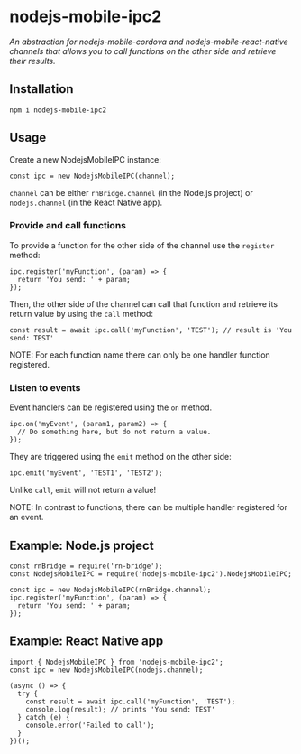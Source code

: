 # nodejs-mobile-ipc2

_An abstraction for nodejs-mobile-cordova and nodejs-mobile-react-native channels that allows you to call functions on the other side and retrieve their results._

## Installation

    npm i nodejs-mobile-ipc2

## Usage

Create a new NodejsMobileIPC instance:

    const ipc = new NodejsMobileIPC(channel);

`channel` can be either `rnBridge.channel` (in the Node.js project) or `nodejs.channel` (in the React Native app).

### Provide and call functions

To provide a function for the other side of the channel use the `register` method:

    ipc.register('myFunction', (param) => {
      return 'You send: ' + param;
    });

Then, the other side of the channel can call that function and retrieve its return value by using the `call` method:

    const result = await ipc.call('myFunction', 'TEST'); // result is 'You send: TEST'

NOTE: For each function name there can only be one handler function registered.

### Listen to events

Event handlers can be registered using the `on` method.

    ipc.on('myEvent', (param1, param2) => {
      // Do something here, but do not return a value.
    });

They are triggered using the `emit` method on the other side:

    ipc.emit('myEvent', 'TEST1', 'TEST2');

Unlike `call`, `emit` will not return a value!

NOTE: In contrast to functions, there can be multiple handler registered for an event.


## Example: Node.js project

    const rnBridge = require('rn-bridge');
    const NodejsMobileIPC = require('nodejs-mobile-ipc2').NodejsMobileIPC;

    const ipc = new NodejsMobileIPC(rnBridge.channel);
    ipc.register('myFunction', (param) => {
      return 'You send: ' + param;
    });


## Example: React Native app

    import { NodejsMobileIPC } from 'nodejs-mobile-ipc2';
    const ipc = new NodejsMobileIPC(nodejs.channel);

    (async () => {
      try {
        const result = await ipc.call('myFunction', 'TEST');
        console.log(result); // prints 'You send: TEST'
      } catch (e) {
        console.error('Failed to call');
      }
    })();
